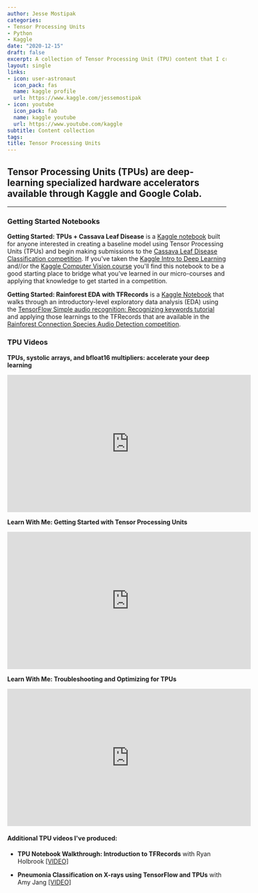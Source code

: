 ```yaml
---
author: Jesse Mostipak
categories:
- Tensor Processing Units
- Python
- Kaggle
date: "2020-12-15"
draft: false
excerpt: A collection of Tensor Processing Unit (TPU) content that I created while at Kaggle
layout: single
links:
- icon: user-astronaut
  icon_pack: fas
  name: kaggle profile
  url: https://www.kaggle.com/jessemostipak
- icon: youtube
  icon_pack: fab
  name: kaggle youtube
  url: https://www.youtube.com/kaggle
subtitle: Content collection
tags:
title: Tensor Processing Units
---
```


## Tensor Processing Units (TPUs) are deep-learning specialized hardware accelerators available through Kaggle and Google Colab.

---

### Getting Started Notebooks

**Getting Started: TPUs + Cassava Leaf Disease** is a [Kaggle notebook](https://www.kaggle.com/jessemostipak/getting-started-tpus-cassava-leaf-disease) built for anyone interested in creating a baseline model using Tensor Processing Units (TPUs) and begin making submissions to the [Cassava Leaf Disease Classification competition](https://www.kaggle.com/c/cassava-leaf-disease-classification). If you've taken the [Kaggle Intro to Deep Learning](https://www.kaggle.com/learn/intro-to-deep-learning) and//or the [Kaggle Computer Vision course](https://www.kaggle.com/learn/computer-vision) you'll find this notebook to be a good starting place to bridge what you've learned in our micro-courses and applying that knowledge to get started in a competition.

**Getting Started: Rainforest EDA with TFRecords** is a [Kaggle Notebook](https://www.kaggle.com/jessemostipak/getting-started-rainforest-eda-with-tfrecords) that walks through an introductory-level exploratory data analysis (EDA) using the [TensorFlow Simple audio recognition: Recognizing keywords tutorial](https://www.tensorflow.org/tutorials/audio/simple_audio#top_of_page) and applying those learnings to the TFRecords that are available in the [Rainforest Connection Species Audio Detection competition](https://www.kaggle.com/c/rfcx-species-audio-detection).

### TPU Videos
**TPUs, systolic arrays, and bfloat16 multipliers: accelerate your deep learning**
<iframe width="560" height="315" src="https://www.youtube.com/embed/JC84GCU7zqA" title="YouTube video player" frameborder="0" allow="accelerometer; autoplay; clipboard-write; encrypted-media; gyroscope; picture-in-picture" allowfullscreen></iframe>

**Learn With Me: Getting Started with Tensor Processing Units**
<iframe width="560" height="315" src="https://www.youtube.com/embed/1pdwRQ1DQfY" title="YouTube video player" frameborder="0" allow="accelerometer; autoplay; clipboard-write; encrypted-media; gyroscope; picture-in-picture" allowfullscreen></iframe>

**Learn With Me: Troubleshooting and Optimizing for TPUs**
<iframe width="560" height="315" src="https://www.youtube.com/embed/BSeWHzjMHMU" title="YouTube video player" frameborder="0" allow="accelerometer; autoplay; clipboard-write; encrypted-media; gyroscope; picture-in-picture" allowfullscreen></iframe>

#### Additional TPU videos I've produced:

* **TPU Notebook Walkthrough: Introduction to TFRecords** with Ryan Holbrook [[VIDEO]](https://www.youtube.com/watch?v=KgjaC9VeOi8)

* **Pneumonia Classification on X-rays using TensorFlow and TPUs** with Amy Jang [[VIDEO]](https://www.youtube.com/watch?v=5IBnuauBvkQ)

